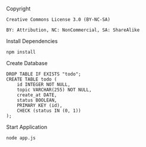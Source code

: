 Copyright

	Creative Commons License 3.0 (BY-NC-SA)

	BY: Attribution, NC: NonCommercial, SA: ShareAlike

Install Dependencies

	npm install

Create Database

	DROP TABLE IF EXISTS "todo";
	CREATE TABLE todo (
		id INTEGER NOT NULL, 
		topic VARCHAR(255) NOT NULL, 
		create_at DATE, 
		status BOOLEAN, 
		PRIMARY KEY (id), 
		CHECK (status IN (0, 1))
	);
	
Start Application

	node app.js